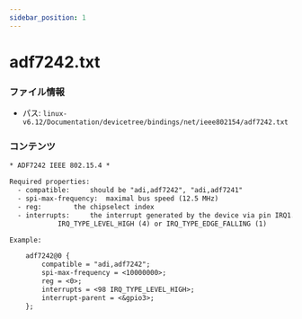 ```yaml
---
sidebar_position: 1
---
```

# adf7242.txt

### ファイル情報

- パス: `linux-v6.12/Documentation/devicetree/bindings/net/ieee802154/adf7242.txt`

### コンテンツ

```txt
* ADF7242 IEEE 802.15.4 *

Required properties:
  - compatible:		should be "adi,adf7242", "adi,adf7241"
  - spi-max-frequency:	maximal bus speed (12.5 MHz)
  - reg:		the chipselect index
  - interrupts:		the interrupt generated by the device via pin IRQ1.
			IRQ_TYPE_LEVEL_HIGH (4) or IRQ_TYPE_EDGE_FALLING (1)

Example:

	adf7242@0 {
		compatible = "adi,adf7242";
		spi-max-frequency = <10000000>;
		reg = <0>;
		interrupts = <98 IRQ_TYPE_LEVEL_HIGH>;
		interrupt-parent = <&gpio3>;
	};

```
